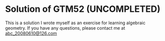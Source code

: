 # Solution of GTM52 (UNCOMPLETED)

This is a solution I wrote myself as an exercise for learning algebraic geometry.
If you have any questions, please contact me at abc_20080610@126.com
